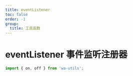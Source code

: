 ```yaml
---
title: eventListener
toc: false
order: -1
group:
  title: 工具函数
---
```


# eventListener 事件监听注册器

```typescript
import { on, off } from 'wa-utils';
```

<code src="./demo.tsx" inline></code>
